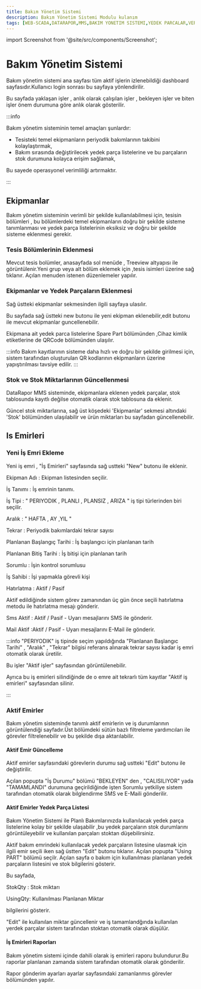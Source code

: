 ```yaml
---
title: Bakım Yönetim Sistemi
description: Bakım Yönetim Sistemi Modulu kulanım 
tags: [WEB-SCADA,DATARAPOR,MMS,BAKIM YONETIM SISTEMI,YEDEK PARCALAR,VERI TOPLAMA,BAKIM YONETIMI,BAKIM PLANLAMA,FABRIKA IZLEME,KESTIRIMCI BAKIM,WEB SCADA NASIL KURULUR,WEB SCADA NEDIR,TESIS IZLEME]
---
```


import Screenshot from '@site/src/components/Screenshot';

# Bakım Yönetim Sistemi


Bakım yönetim sistemi ana sayfası tüm aktif işlerin izlenebildiği dashboard sayfasıdır.Kullanıcı login sonrası  bu sayfaya yönlendirilir.

<Screenshot url='/img/mms1.png' />

Bu sayfada yaklaşan işler , anlık olarak çalışılan işler , bekleyen işler ve biten işler önem durumuna göre anlık olarak gösterilir. 

:::info

Bakım yönetim sisteminin temel amaçları şunlardır:

* Tesisteki temel ekipmanların periyodik bakımlarının takibini kolaylaştırmak,
* Bakım sırasında değiştirilecek yedek parça listelerine ve bu parçaların stok durumuna kolayca erişim sağlamak,


Bu sayede operasyonel verimliliği artırmaktır.
 
:::




## Ekipmanlar


 Bakım yönetim sisteminin verimli bir şekilde kullanılabilmesi için, tesisin bölümleri , bu bölümlerdeki  temel ekipmanların doğru bir şekilde sisteme tanımlanması ve yedek parça listelerinin eksiksiz ve doğru bir şekilde sisteme eklenmesi gerekir.


 ### Tesis Bölümlerinin Eklenmesi
 
 
 
 Mevcut tesis bolümler, anasayfada  sol menüde , Treeview altyapısı ile görüntülenir.Yeni grup veya alt bölüm eklemek için ,tesis isimleri üzerine sağ tıklanır. Açılan menuden istenen düzenlemeler yapılır.


<Screenshot url='/img/mms3.png' />

### Ekipmanlar ve Yedek Parçaların Eklenmesi

Sağ üstteki ekipmanlar sekmesinden ilgili sayfaya ulasılır.




<Screenshot url='/img/mms9.png' />

<Screenshot url='/img/mms5.png' />
Bu sayfada sağ üstteki new butonu ile yeni ekipman eklenebilir,edit butonu ile mevcut ekipmanlar guncellenebilir.


Ekipmana ait yedek parca listelerine Spare Part bölümünden ,Cihaz kimlik etiketlerine de QRCode bölümünden ulaşılır.
<Screenshot url='/img/mms6.png' />
<Screenshot url='/img/mms7.png' />

:::info
Bakım kayıtlarının sisteme daha hızlı ve doğru bir şekilde girilmesi için, sistem tarafından oluşturulan QR kodlarının ekipmanların üzerine yapıştırılması tavsiye edilir.
:::



### Stok ve Stok Miktarlarının Güncellenmesi

<Screenshot url='/img/mms8.png' />


 DataRapor MMS sisteminde, ekipmanlara eklenen yedek parçalar, stok tablosunda kayıtlı değilse otomatik olarak stok tablosuna da eklenir.
 
 Güncel stok miktarlarına, sağ üst köşedeki 'Ekipmanlar' sekmesi altındaki 'Stok' bölümünden ulaşılabilir ve ürün miktarları bu sayfadan güncellenebilir.





## Is Emirleri




 ### Yeni İş Emri Ekleme 

 Yeni iş emri ,  "İş Emirleri"  sayfasında sağ ustteki "New" butonu ile eklenir. 




 <Screenshot url='/img/mms18.png' />



 Ekipman Adı :  Ekipman listesinden seçilir.

  İş Tanımı   :  İş emrinin tanımı.

 İş Tipi     : " PERIYODIK , PLANLI , PLANSIZ , ARIZA "  iş tipi türlerinden biri seçilir.

 Aralık      : " HAFTA , AY ,YIL "

 Tekrar      : Periyodik bakımlardaki tekrar sayısı

 Planlanan  Başlangıç  Tarihi   : İş başlangıcı için planlanan tarih
 

 Planlanan  Bitiş Tarihi  : İş bitişi için planlanan tarih

 Sorumlu     : İşin kontrol sorumlusu


 İş Sahibi   : İşi yapmakla görevli kişi


Hatırlatma   : Aktif / Pasif 

Aktif edildiğinde sistem görev zamanından üç gün önce seçili hatırlatma metodu ile hatırlatma mesajı gönderir.


Sms Aktif    : Aktif / Pasif - Uyarı mesajlarını SMS ile gönderir.


Mail Aktif   :Aktif / Pasif -  Uyarı mesajlarını E-Mail ile gönderir.


:::info
 "PERIYODIK" iş tipinde seçim yapıldığında  "Planlanan Başlangıc Tarihi" , "Aralık" , "Tekrar"  bilgisi referans alınarak  tekrar sayısı  kadar iş emri otomatik olarak  üretilir. 

 Bu işler "Aktif işler" sayfasından görüntülenebilir.

 Ayrıca bu iş emirleri silindiğinde de o emre ait tekrarlı tüm kayıtlar "Aktif iş emirleri" sayfasından silinir.

:::



 

 ### Aktif Emirler

 Bakım yönetim sisteminde tanımlı aktif emirlerin ve iş durumlarının görüntülendiği sayfadır.Üst bölümdeki sütün bazlı filtreleme yardımcıları ile görevler filtrelenebilir ve bu şekilde dışa aktarılabilir.

<Screenshot url='/img/mms10.png' />
<Screenshot url='/img/mms12.png' />


 #### Aktif Emir Güncelleme
Aktif emirler sayfasındaki görevlerin durumu sağ ustteki "Edit" butonu ile değiştirilir.

<Screenshot url='/img/mms24.png' />

Açılan popupta "İş Durumu"  bölümü  "BEKLEYEN"  den , "CALISILIYOR" yada "TAMAMLANDI" durumuna geçirildiğinde işten Sorumlu yetkiliye sistem tarafından otomatik olarak bilglendirme SMS ve E-Maili gönderilir.

<Screenshot url='/img/mms22.png' />
<Screenshot url='/img/mms23.png' />



 #### Aktif Emirler Yedek Parça Listesi 
Bakım Yönetim Sistemi ile Planlı Bakımlarınızda kullanılacak yedek parça listelerine kolay bir şekilde ulaşabilir ,bu yedek parçaların stok durumlarını görüntüleyebilir ve kullanılan parçaları stoktan düşebilirsiniz.

Aktif bakım emrindeki kullanılacak yedek parçaların listesine ulasmak için ilgili emir seçili iken sağ üstten "Edit" butonu tıklanır. Açılan popupta "Using PART" bölümü seçilr.
Açılan sayfa o bakım için kullanılması planlanan yedek parçaların listesini ve stok bilgilerini gösterir.


<Screenshot url='/img/mms15.png' />



Bu sayfada,

StokQty : Stok miktarı

UsingQty: Kullanılması Planlanan Miktar 

  bilgilerini gösterir.

"Edit" ile  kullanılan miktar güncellenir ve iş tamamlandğında kullanılan yerdek parçalar sistem tarafından stoktan otomatik olarak düşülür.



 #### İş Emirleri Raporları 

Bakım yönetim sistemi içinde dahili olarak iş emirleri raporu bulundurur.Bu raporlar planlanan zamanda sistem tarafından otomatik olarak gönderilir.


<Screenshot url='/img/mms25.png' />




Rapor gönderim ayarları ayarlar sayfasındaki zamanlanmıs görevler bölümünden yapılır. 


<Screenshot url='/img/mms26.png' />


 